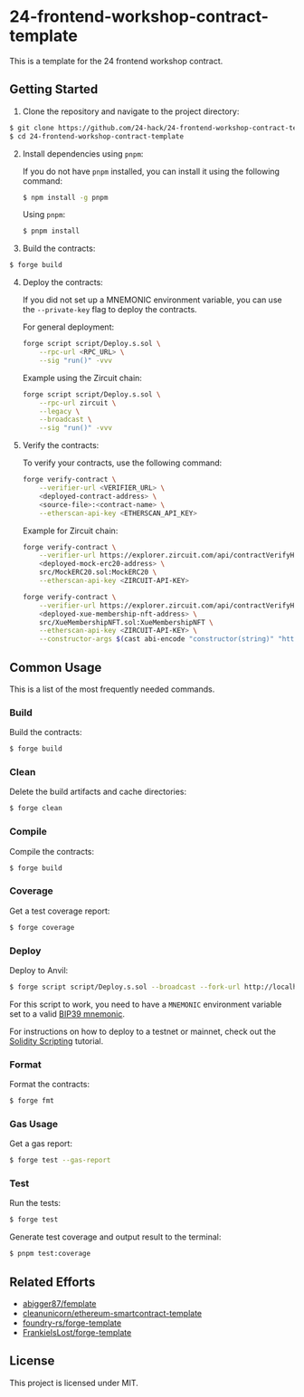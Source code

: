 # 24-frontend-workshop-contract-template

This is a template for the 24 frontend workshop contract.

## Getting Started

1. Clone the repository and navigate to the project directory:

```sh
$ git clone https://github.com/24-hack/24-frontend-workshop-contract-template.git
$ cd 24-frontend-workshop-contract-template
```

2. Install dependencies using `pnpm`:

   If you do not have `pnpm` installed, you can install it using the following command:

   ```sh
   $ npm install -g pnpm
   ```

   Using `pnpm`:

   ```sh
   $ pnpm install
   ```

3. Build the contracts:

```sh
$ forge build
```

4. Deploy the contracts:

   If you did not set up a MNEMONIC environment variable, you can use the `--private-key` flag to deploy the contracts.

   For general deployment:

   ```sh
   forge script script/Deploy.s.sol \
       --rpc-url <RPC_URL> \
       --sig "run()" -vvv
   ```

   Example using the Zircuit chain:

   ```sh
   forge script script/Deploy.s.sol \
       --rpc-url zircuit \
       --legacy \
       --broadcast \
       --sig "run()" -vvv
   ```

5. Verify the contracts:

   To verify your contracts, use the following command:

   ```sh
   forge verify-contract \
       --verifier-url <VERIFIER_URL> \
       <deployed-contract-address> \
       <source-file>:<contract-name> \
       --etherscan-api-key <ETHERSCAN_API_KEY>
   ```

   Example for Zircuit chain:

   ```sh
   forge verify-contract \
       --verifier-url https://explorer.zircuit.com/api/contractVerifyHardhat \
       <deployed-mock-erc20-address> \
       src/MockERC20.sol:MockERC20 \
       --etherscan-api-key <ZIRCUIT-API-KEY>
   ```

   ```sh
   forge verify-contract \
       --verifier-url https://explorer.zircuit.com/api/contractVerifyHardhat \
       <deployed-xue-membership-nft-address> \
       src/XueMembershipNFT.sol:XueMembershipNFT \
       --etherscan-api-key <ZIRCUIT-API-KEY> \
       --constructor-args $(cast abi-encode "constructor(string)" "https://xuedaoisgood.com/")
   ```

## Common Usage

This is a list of the most frequently needed commands.

### Build

Build the contracts:

```sh
$ forge build
```

### Clean

Delete the build artifacts and cache directories:

```sh
$ forge clean
```

### Compile

Compile the contracts:

```sh
$ forge build
```

### Coverage

Get a test coverage report:

```sh
$ forge coverage
```

### Deploy

Deploy to Anvil:

```sh
$ forge script script/Deploy.s.sol --broadcast --fork-url http://localhost:8545
```

For this script to work, you need to have a `MNEMONIC` environment variable set to a valid
[BIP39 mnemonic](https://iancoleman.io/bip39/).

For instructions on how to deploy to a testnet or mainnet, check out the
[Solidity Scripting](https://book.getfoundry.sh/tutorials/solidity-scripting.html) tutorial.

### Format

Format the contracts:

```sh
$ forge fmt
```

### Gas Usage

Get a gas report:

```sh
$ forge test --gas-report
```

### Test

Run the tests:

```sh
$ forge test
```

Generate test coverage and output result to the terminal:

```sh
$ pnpm test:coverage
```

## Related Efforts

- [abigger87/femplate](https://github.com/abigger87/femplate)
- [cleanunicorn/ethereum-smartcontract-template](https://github.com/cleanunicorn/ethereum-smartcontract-template)
- [foundry-rs/forge-template](https://github.com/foundry-rs/forge-template)
- [FrankieIsLost/forge-template](https://github.com/FrankieIsLost/forge-template)

## License

This project is licensed under MIT.

